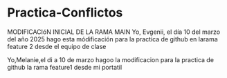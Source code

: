 # Practica-Conflictos

MODIFICACIóN INICIAL DE LA RAMA MAIN 
Yo, Evgenii, el día 10 del marzo del año 2025 hago esta módificación para la practica de github en larama feature 2 desde el equipo de clase

Yo,Melanie,el di a 10 de marzo hagoo la modificacion para la practica de github la rama feature1 desde mi portatil 
